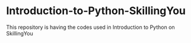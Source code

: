 # Introduction-to-Python-SkillingYou
This repository is having the codes used in Introduction to Python on SkillingYou
